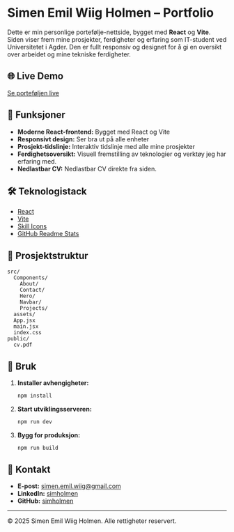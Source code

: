 # Simen Emil Wiig Holmen – Portfolio

Dette er min personlige portefølje-nettside, bygget med **React** og **Vite**. Siden viser frem mine prosjekter, ferdigheter og erfaring som IT-student ved Universitetet i Agder. Den er fullt responsiv og designet for å gi en oversikt over arbeidet og mine tekniske ferdigheter.

## 🌐 Live Demo

[Se porteføljen live]([https://your-portfolio-url.vercel.app/](https://portfolioreact-gxg203a32-simholmens-projects.vercel.app))

## 🚀 Funksjoner

- **Moderne React-frontend:** Bygget med React og Vite
- **Responsivt design:** Ser bra ut på alle enheter
- **Prosjekt-tidslinje:** Interaktiv tidslinje med alle mine prosjekter
- **Ferdighetsoversikt:** Visuell fremstilling av teknologier og verktøy jeg har erfaring med.
- **Nedlastbar CV:** Nedlastbar CV direkte fra siden.

## 🛠️ Teknologistack

- [React](https://react.dev/)
- [Vite](https://vitejs.dev/)
- [Skill Icons](https://skillicons.dev/)
- [GitHub Readme Stats](https://github.com/anuraghazra/github-readme-stats)

## 📂 Prosjektstruktur

```
src/
  Components/
    About/
    Contact/
    Hero/
    Navbar/
    Projects/
  assets/
  App.jsx
  main.jsx
  index.css
public/
  cv.pdf
```

## 📝 Bruk

1. **Installer avhengigheter:**
   ```bash
   npm install
   ```
2. **Start utviklingsserveren:**
   ```bash
   npm run dev
   ```
3. **Bygg for produksjon:**
   ```bash
   npm run build
   ```

## 📧 Kontakt

- **E-post:** simen.emil.wiig@gmail.com
- **LinkedIn:** [simholmen](https://www.linkedin.com/in/simenholmen/)
- **GitHub:** [simholmen](https://github.com/simholmen)

---

© 2025 Simen Emil Wiig Holmen. Alle rettigheter reservert.
